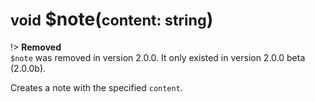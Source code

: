 # <small>void</small> $note(<small>content: string</small>)

!> <strong>Removed</strong><br>
`$note` was removed in version 2.0.0. It only existed in version 2.0.0 beta (2.0.0b).

Creates a note with the specified `content`.